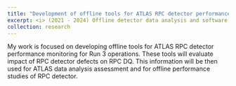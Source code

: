```yaml
---
title: "Development of offline tools for ATLAS RPC detector performance monitoring analyzing the DCS data"
excerpt: <i> (2021 - 2024) Offline detector data analysis and software development</i>
collection: research
---
```


My work is focused on developing offline tools for ATLAS RPC detector performance monitoring for Run 3 operations. These tools will evaluate impact of RPC detector defects on RPC DQ. This information will be then used for ATLAS data analysis assessment and for offline performance studies of RPC detector.
